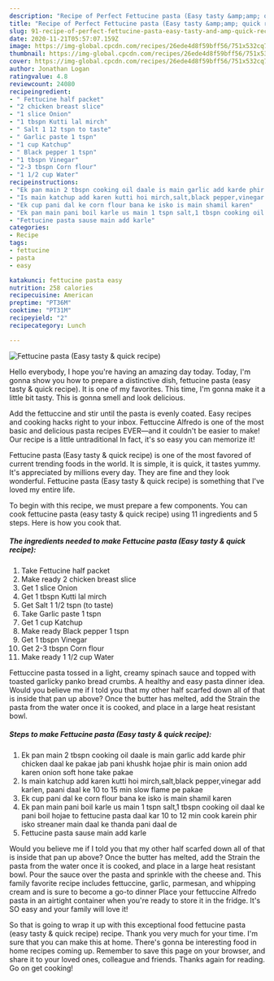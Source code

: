 ```yaml
---
description: "Recipe of Perfect Fettucine pasta (Easy tasty &amp;amp; quick recipe)"
title: "Recipe of Perfect Fettucine pasta (Easy tasty &amp;amp; quick recipe)"
slug: 91-recipe-of-perfect-fettucine-pasta-easy-tasty-and-amp-quick-recipe
date: 2020-11-21T05:57:07.159Z
image: https://img-global.cpcdn.com/recipes/26ede4d8f59bff56/751x532cq70/fettucine-pasta-easy-tasty-quick-recipe-recipe-main-photo.jpg
thumbnail: https://img-global.cpcdn.com/recipes/26ede4d8f59bff56/751x532cq70/fettucine-pasta-easy-tasty-quick-recipe-recipe-main-photo.jpg
cover: https://img-global.cpcdn.com/recipes/26ede4d8f59bff56/751x532cq70/fettucine-pasta-easy-tasty-quick-recipe-recipe-main-photo.jpg
author: Jonathan Logan
ratingvalue: 4.8
reviewcount: 24080
recipeingredient:
- " Fettucine half packet"
- "2 chicken breast slice"
- "1 slice Onion"
- "1 tbspn Kutti lal mirch"
- " Salt 1 12 tspn to taste"
- " Garlic paste 1 tspn"
- "1 cup Katchup"
- " Black pepper 1 tspn"
- "1 tbspn Vinegar"
- "2-3 tbspn Corn flour"
- "1 1/2 cup Water"
recipeinstructions:
- "Ek pan main 2 tbspn cooking oil daale is main garlic add karde phir chicken daal ke pakae jab pani khushk hojae phir is main onion add karen onion soft hone take pakae"
- "Is main katchup add karen kutti hoi mirch,salt,black pepper,vinegar add karlen, paani daal ke 10 to 15 min slow flame pe pakae"
- "Ek cup pani dal ke corn flour bana ke isko is main shamil karen"
- "Ek pan main pani boil karle us main 1 tspn salt,1 tbspn cooking oil daal ke pani boil hojae to fettucine pasta daal kar 10 to 12 min cook karein phir isko streaner main daal ke thanda pani daal de"
- "Fettucine pasta sause main add karle"
categories:
- Recipe
tags:
- fettucine
- pasta
- easy

katakunci: fettucine pasta easy 
nutrition: 258 calories
recipecuisine: American
preptime: "PT36M"
cooktime: "PT31M"
recipeyield: "2"
recipecategory: Lunch

---
```



![Fettucine pasta (Easy tasty &amp; quick recipe)](https://img-global.cpcdn.com/recipes/26ede4d8f59bff56/751x532cq70/fettucine-pasta-easy-tasty-quick-recipe-recipe-main-photo.jpg)

Hello everybody, I hope you're having an amazing day today. Today, I'm gonna show you how to prepare a distinctive dish, fettucine pasta (easy tasty &amp; quick recipe). It is one of my favorites. This time, I'm gonna make it a little bit tasty. This is gonna smell and look delicious.

Add the fettuccine and stir until the pasta is evenly coated. Easy recipes and cooking hacks right to your inbox. Fettuccine Alfredo is one of the most basic and delicious pasta recipes EVER—and it couldn&#39;t be easier to make! Our recipe is a little untraditional In fact, it&#39;s so easy you can memorize it!

Fettucine pasta (Easy tasty &amp; quick recipe) is one of the most favored of current trending foods in the world. It is simple, it is quick, it tastes yummy. It's appreciated by millions every day. They are fine and they look wonderful. Fettucine pasta (Easy tasty &amp; quick recipe) is something that I've loved my entire life.


To begin with this recipe, we must prepare a few components. You can cook fettucine pasta (easy tasty &amp; quick recipe) using 11 ingredients and 5 steps. Here is how you cook that.

<!--inarticleads1-->

##### The ingredients needed to make Fettucine pasta (Easy tasty &amp; quick recipe):

1. Take  Fettucine half packet
1. Make ready 2 chicken breast slice
1. Get 1 slice Onion
1. Get 1 tbspn Kutti lal mirch
1. Get  Salt 1 1/2 tspn (to taste)
1. Take  Garlic paste 1 tspn
1. Get 1 cup Katchup
1. Make ready  Black pepper 1 tspn
1. Get 1 tbspn Vinegar
1. Get 2-3 tbspn Corn flour
1. Make ready 1 1/2 cup Water


Fettuccine pasta tossed in a light, creamy spinach sauce and topped with toasted garlicky panko bread crumbs. A healthy and easy pasta dinner idea. Would you believe me if I told you that my other half scarfed down all of that is inside that pan up above? Once the butter has melted, add the Strain the pasta from the water once it is cooked, and place in a large heat resistant bowl. 

<!--inarticleads2-->

##### Steps to make Fettucine pasta (Easy tasty &amp; quick recipe):

1. Ek pan main 2 tbspn cooking oil daale is main garlic add karde phir chicken daal ke pakae jab pani khushk hojae phir is main onion add karen onion soft hone take pakae
1. Is main katchup add karen kutti hoi mirch,salt,black pepper,vinegar add karlen, paani daal ke 10 to 15 min slow flame pe pakae
1. Ek cup pani dal ke corn flour bana ke isko is main shamil karen
1. Ek pan main pani boil karle us main 1 tspn salt,1 tbspn cooking oil daal ke pani boil hojae to fettucine pasta daal kar 10 to 12 min cook karein phir isko streaner main daal ke thanda pani daal de
1. Fettucine pasta sause main add karle


Would you believe me if I told you that my other half scarfed down all of that is inside that pan up above? Once the butter has melted, add the Strain the pasta from the water once it is cooked, and place in a large heat resistant bowl. Pour the sauce over the pasta and sprinkle with the cheese and. This family favorite recipe includes fettuccine, garlic, parmesan, and whipping cream and is sure to become a go-to dinner Place your fettuccine Alfredo pasta in an airtight container when you&#39;re ready to store it in the fridge. It&#39;s SO easy and your family will love it! 

So that is going to wrap it up with this exceptional food fettucine pasta (easy tasty &amp; quick recipe) recipe. Thank you very much for your time. I'm sure that you can make this at home. There's gonna be interesting food in home recipes coming up. Remember to save this page on your browser, and share it to your loved ones, colleague and friends. Thanks again for reading. Go on get cooking!
